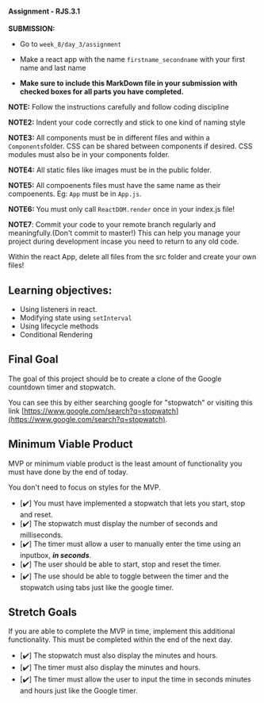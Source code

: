 #### Assignment - RJS.3.1

**SUBMISSION:**

- Go to `week_8/day_3/assignment` 
- Make a react app with the name `firstname_secondname` with your first name and last name  


- **Make sure to include this MarkDown file in your submission with checked boxes for all parts you have completed.**


**NOTE:** Follow the instructions carefully and follow coding discipline

**NOTE2:** Indent your code correctly and stick to one kind of naming style

**NOTE3:** All components must be in different files and within a `Components`folder. CSS can be shared between components if desired. CSS modules must also be in your components folder. 

**NOTE4:** All static files like images must be in the public folder.

**NOTE5:** All compoenents files must have the same name as their compoenents. Eg: `App` must be in `App.js`.

**NOTE6:** You must only call `ReactDOM.render` once in your index.js file! 

**NOTE7**: Commit your code to your remote branch regularly and meaningfully.(Don't commit to master!) This can help you manage your project during development incase you need to return to any old code. 

Within the react App,  delete all files from the src folder and create your own files!

## Learning objectives:
- Using listeners in react.
- Modifying state using `setInterval`
- Using lifecycle methods
- Conditional Rendering

## Final Goal

The goal of this project should be to create a clone of the Google countdown timer and stopwatch.

You can see this by either searching google for "stopwatch" or visiting this link [https://www.google.com/search?q=stopwatch](https://www.google.com/search?q=stopwatch).

## Minimum Viable Product

MVP or minimum viable product is the least amount of functionality you must have done by the end of today.

You don't need to focus on styles for the MVP.

- [✔️] You must have implemented a stopwatch that lets you start, stop and reset. 
- [✔️] The stopwatch must display the number of seconds and milliseconds. 
- [✔️] The timer must allow a user to manually enter the time using an inputbox, ***in seconds***.
- [✔️] The user should be able to start, stop and reset the timer. 
- [✔️] The use should be able to toggle between the timer and the stopwatch using tabs just like the google timer. 

## Stretch Goals

If you are able to complete the MVP in time, implement this additional functionality. 
This must be completed within the end of the next day.

- [✔️] The stopwatch must also display the minutes and hours.
- [✔️] The timer must also  display the minutes and hours.
- [✔️] The timer must allow the user to input the time in seconds minutes and hours just like the Google timer.



